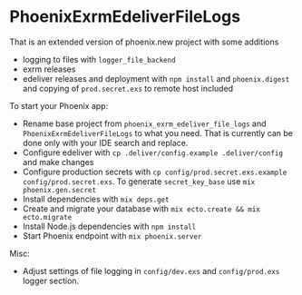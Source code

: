 # PhoenixExrmEdeliverFileLogs

That is an extended version of phoenix.new project with some additions

  * logging to files with `logger_file_backend`
  * exrm releases
  * edeliver releases and deployment with `npm install` and `phoenix.digest` and copying of `prod.secret.exs` to remote host included

To start your Phoenix app:

  * Rename base project from `phoenix_exrm_edeliver_file_logs` and `PhoenixExrmEdeliverFileLogs` to what you need. That is currently can be done only with your IDE search and replace.
  * Configure edeliver with `cp .deliver/config.example .deliver/config` and make changes
  * Configure production secrets with `cp config/prod.secret.exs.example config/prod.secret.exs`. To generate `secret_key_base` use `mix phoenix.gen.secret`
  * Install dependencies with `mix deps.get`
  * Create and migrate your database with `mix ecto.create && mix ecto.migrate`
  * Install Node.js dependencies with `npm install`
  * Start Phoenix endpoint with `mix phoenix.server`

Misc:

  * Adjust settings of file logging in `config/dev.exs` and `config/prod.exs` logger section.
